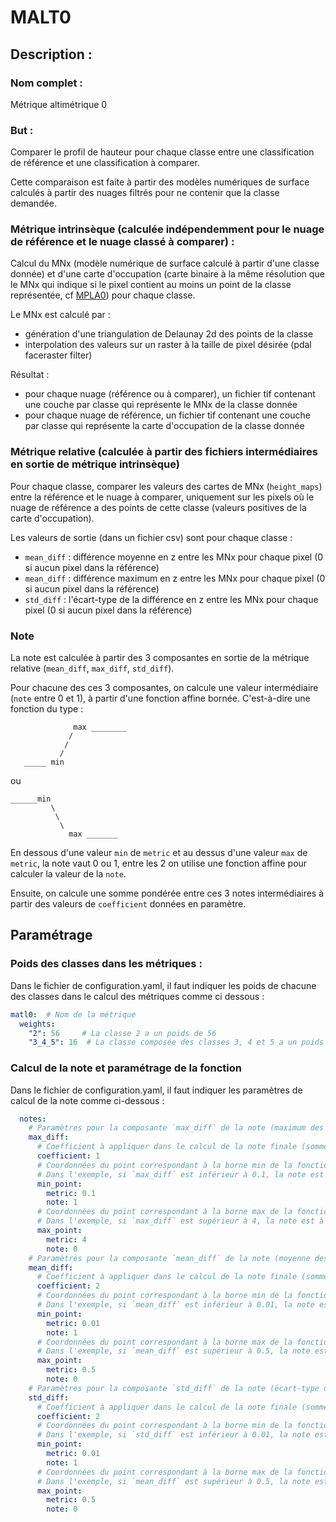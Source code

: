 # MALT0

## Description :

### Nom complet :

Métrique altimétrique 0

### But :

Comparer le profil de hauteur pour chaque classe entre une classification de référence et une classification à comparer.

Cette comparaison est faite à partir des modèles numériques de surface calculés à partir
des nuages filtrés pour ne contenir que la classe demandée.

### Métrique intrinsèque (calculée indépendemment pour le nuage de référence et le nuage classé à comparer) :

Calcul du MNx (modèle numérique de surface calculé à partir d'une classe donnée) et d'une carte
d'occupation (carte binaire à la même résolution que le MNx qui indique si le pixel contient au moins
un point de la classe représentée, cf [MPLA0](./mpla0.md)) pour chaque classe.

Le MNx est calculé par :
- génération d'une triangulation de Delaunay 2d des points de la classe
- interpolation des valeurs sur un raster à la taille de pixel désirée (pdal faceraster filter)

Résultat :
- pour chaque nuage (référence ou à comparer), un fichier tif contenant une couche par
classe qui représente le MNx de la classe donnée
- pour chaque nuage de référence, un fichier tif contenant une couche par classe qui représente la carte d'occupation de la classe donnée

### Métrique relative (calculée à partir des fichiers intermédiaires en sortie de métrique intrinsèque)

Pour chaque classe, comparer les valeurs des cartes de MNx (`height_maps`) entre la référence et le nuage à comparer,
uniquement sur les pixels où le nuage de référence a des points de cette classe (valeurs positives de la carte d'occupation).

Les valeurs de sortie (dans un fichier csv) sont pour chaque classe :
- `mean_diff` : différence moyenne en z entre les MNx pour chaque pixel (0 si aucun pixel dans la référence)
- `mean_diff` : différence maximum en z entre les MNx pour chaque pixel (0 si aucun pixel dans la référence)
- `std_diff` : l'écart-type de la différence en z entre les MNx pour chaque pixel (0 si aucun pixel dans la référence)

### Note

La note est calculée à partir des 3 composantes en sortie de la métrique relative (`mean_diff`, `max_diff`, `std_diff`).

Pour chacune des ces 3 composantes, on calcule une valeur intermédiaire (`note` entre 0 et 1), à partir d'une fonction affine bornée. C'est-à-dire une fonction du type :

```
              max ________
             /
            /
           /
   _____ min
```

ou
```
______min
         \
          \
           \
             max _______
```

En dessous d'une valeur `min` de `metric` et au dessus d'une valeur `max` de `metric`, la note vaut 0 ou 1, entre les 2 on utilise une fonction affine pour calculer la valeur de la `note`.

Ensuite, on calcule une somme pondérée entre ces 3 notes intermédiaires à partir des valeurs de `coefficient` données en paramètre.

## Paramétrage

### Poids des classes dans les métriques :

Dans le fichier de configuration.yaml, il faut indiquer les poids de chacune des classes dans le calcul des métriques comme ci dessous :
```yaml
matl0:  # Nom de la métrique
  weights:
    "2": 56     # La classe 2 a un poids de 56
    "3_4_5": 16  # La classe composée des classes 3, 4 et 5 a un poids de 16
```

### Calcul de la note et paramétrage de la fonction

Dans le fichier de configuration.yaml, il faut indiquer les paramètres de calcul de la note comme ci-dessous :

```yaml
  notes:
    # Paramètres pour la composante `max_diff` de la note (maximum des différences en z)
    max_diff:
      # Coefficient à appliquer dans le calcul de la note finale (somme pondérée)
      coefficient: 1
      # Coordonnées du point correspondant à la borne min de la fonction affine bornée (valeur de `metric` en dessous de laquelle `note` vaut toujours la valeur précisée ici)
      # Dans l'exemple, si `max_diff` est inférieur à 0.1, la note est à 1
      min_point:
        metric: 0.1
        note: 1
      # Coordonnées du point correspondant à la borne max de la fonction affine bornée (valeur de `metric` au dessus de laquelle `note` vaut toujours la valeur précisée ici)
      # Dans l'exemple, si `max_diff` est supérieur à 4, la note est à 0
      max_point:
        metric: 4
        note: 0
    # Paramètres pour la composante `mean_diff` de la note (moyenne des différences en z)
    mean_diff:
      # Coefficient à appliquer dans le calcul de la note finale (somme pondérée)
      coefficient: 2
      # Coordonnées du point correspondant à la borne min de la fonction affine bornée (valeur de `metric` en dessous de laquelle `note` vaut toujours la valeur précisée ici)
      # Dans l'exemple, si `mean_diff` est inférieur à 0.01, la note est à 1
      min_point:
        metric: 0.01
        note: 1
      # Coordonnées du point correspondant à la borne max de la fonction affine bornée (valeur de `metric` au dessus de laquelle `note` vaut toujours la valeur précisée ici)
      # Dans l'exemple, si `mean_diff` est supérieur à 0.5, la note est à 0
      max_point:
        metric: 0.5
        note: 0
    # Paramètres pour la composante `std_diff` de la note (écart-type des différences en z)
    std_diff:
      # Coefficient à appliquer dans le calcul de la note finale (somme pondérée)
      coefficient: 2
      # Coordonnées du point correspondant à la borne min de la fonction affine bornée (valeur de `metric` en dessous de laquelle `note` vaut toujours la valeur précisée ici)
      # Dans l'exemple, si `std_diff` est inférieur à 0.01, la note est à 1
      min_point:
        metric: 0.01
        note: 1
      # Coordonnées du point correspondant à la borne max de la fonction affine bornée (valeur de `metric` au dessus de laquelle `note` vaut toujours la valeur précisée ici)
      # Dans l'exemple, si `mean_diff` est supérieur à 0.5, la note est à 0
      max_point:
        metric: 0.5
        note: 0
   ```
